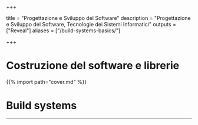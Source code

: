  
+++

title = "Progettazione e Sviluppo del Software"
description = "Progettazione e Sviluppo del Software, Tecnologie dei Sistemi Informatici"
outputs = ["Reveal"]
aliases = ["/build-systems-basics/"]

+++

# Costruzione del software e librerie

{{% import path="cover.md" %}}

# Build systems

---

<!-- write-here "shared-slides/build-systems/it-gradle-basics.md" -->

<!-- end-write -->

